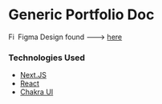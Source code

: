 # Generic Portfolio Doc

[<img align="left" alt="Figma" width="16px" src="https://upload.wikimedia.org/wikipedia/commons/3/33/Figma-logo.svg" />](Figma)
Figma Design found ---> [here](https://www.figma.com/file/pTwpWw0MgPqCkyUob15GVx/Portfolio?node-id=0%3A1)

### Technologies Used

- [Next.JS](https://nextjs.org/)
- [React](https://reactjs.org/docs/getting-started.html) 
- [Chakra UI](https://chakra-ui.com/)
